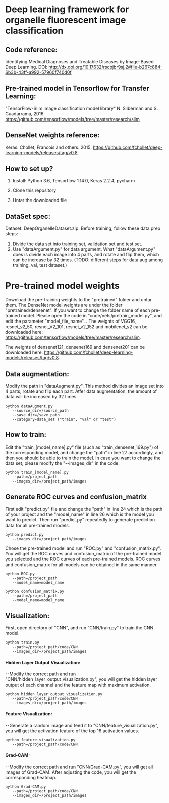 # Deep learning framework for organelle fluorescent image classification

## Code reference:
Identifying Medical Diagnoses and Treatable Diseases by Image-Based Deep Learning.
DOI: http://dx.doi.org/10.17632/rscbjbr9sj.2#file-b267c884-6b3b-43ff-a992-57960f740d0f

## Pre-trained model in Tensorflow for Transfer Learning:
"TensorFlow-Slim image classification model library" N. Silberman and S. Guadarrama, 2016.
https://github.com/tensorflow/models/tree/master/research/slim

## DenseNet weights reference:
Keras. Chollet, Francois and others. 2015.
https://github.com/fchollet/deep-learning-models/releases/tag/v0.8

## How to set up?
1) Install:
   Python 3.6, Tensorflow 1.14.0, Keras 2.2.4, pycharm

2) Clone this repository

3) Untar the downloaded file

## DataSet spec:
Dataset: DeepOrganelleDataset.zip. 
Before training, follow these data prep steps:
1) Divide the data set into training set, validation set and test set. 
2) Use "dataArgument.py" for data argument. What "dataArgument.py" does is divide each image into 4 parts, and rotate and flip them, which can be increase by 32 times. (TODO: different steps for data aug among training, val, test dataset.)

# Pre-trained model weights
Download the pre-training weights to the "pretrained" folder and untar them. The DenseNet model weights are under the folder "pretrained/densenet". If you want to change the folder name of each pre-trained model. Please open the code in "code/nets/pretrain_model.py", and edit the parameter "model_file_name". .
The weights of VGG16, resnet_v2_50, resnet_V2_101, resnet_v2_152 and mobilenet_v2 can be downloaded here: https://github.com/tensorflow/models/tree/master/research/slim.

The weights of densenet121, densenet169 and densenet201 can be downloaded here: https://github.com/fchollet/deep-learning-models/releases/tag/v0.8.

## Data augmentation:
Modify the path in "dataAugment.py". This method divides an image set into 4 parts, rotate and flip each part. Atfer data augmentation, the amount of data will be increased by 32 times.
```
python dataAugment.py
   --source_dir=/source_path
   --save_dir=/save_path
   --category=data_set ("train", "val" or "test")
```

## How to train:
Edit the "train_[model_name].py" file (such as "train_densenet_169.py") of the corresponding model, and change the "path" in line 27 accordingly, and then you should be able to train the model. 
In case you want to change the data set, please modify the "--images_dir" in the code.
```
python train_[model_name].py
   --path=/project_path
   --images_dir=/project_path/images
```

## Generate ROC curves and confusion_matrix
First edit "predict.py" file and change the "path" in line 24 which is the path of your project and the "model_name" in line 26 which is the model you want to predict. Then run "predict.py" repeatedly to generate prediction data for all pre-trained models. 
```
python predict.py
   --images_dir=/project_path/images
```
Chose the pre-trained model and run "ROC.py" and "confusion_matrix.py". You will get the ROC curves and confusion_matrix of the pre-trained model you selected and the ROC curves of each pre-trained models. ROC curves and confusion_matrix for all models can be obtained in the same manner.
```
python ROC.py 
   --path=/project_path 
   --model_name=model_name
```
```
python confusion_matrix.py 
   --path=/project_path 
   --model_name=model_name
```

## Visualization:
First, open directory of "CNN", and run "CNN/train.py" to train the CNN model.
```
python train.py 
   --path=/project_path/code/CNN
   --images_dir=/project_path/images
```

#### Hidden Layer Output Visualization:
--Modify the correct path and run "CNN/hidden_layer_output_visualization.py", you will get the hidden layer output of each channel and the feature map with maximum activation.
```
python hidden_layer_output_visualization.py
   --path=/project_path/code/CNN
   --images_dir=/project_path/images
```

#### Feature Visualization:
--Generate a random image and feed it to "CNN/feature_visualization.py", you will get the activation feature of the top 16 activation values.
```
python feature_visualization.py
   --path=/project_path/code/CNN
```

#### Grad-CAM:
--Modify the correct path and run "CNN/Grad-CAM.py", you will get all images of Grad-CAM. After adjusting the code, you will get the corresponding heatmap.
```
python Grad-CAM.py
   --path=/project_path/code/CNN
   --images_dir=/project_path/images
```

